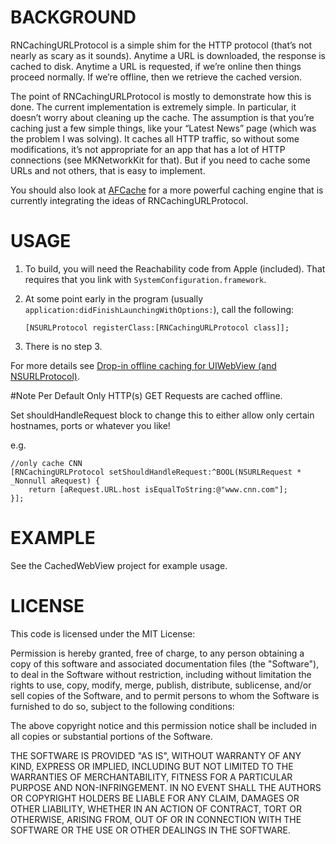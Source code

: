 # BACKGROUND

RNCachingURLProtocol is a simple shim for the HTTP protocol (that’s not
nearly as scary as it sounds). Anytime a URL is downloaded, the response is
cached to disk. Anytime a URL is requested, if we’re online then things
proceed normally. If we’re offline, then we retrieve the cached version.

The point of RNCachingURLProtocol is mostly to demonstrate how this is done.
The current implementation is extremely simple. In particular, it doesn’t
worry about cleaning up the cache. The assumption is that you’re caching just
a few simple things, like your “Latest News” page (which was the problem I
was solving). It caches all HTTP traffic, so without some modifications, it’s
not appropriate for an app that has a lot of HTTP connections (see
MKNetworkKit for that). But if you need to cache some URLs and not others,
that is easy to implement.

You should also look at [AFCache](https://github.com/artifacts/AFCache) for a
more powerful caching engine that is currently integrating the ideas of
RNCachingURLProtocol.

# USAGE

1. To build, you will need the Reachability code from Apple (included). That requires that you link with
   `SystemConfiguration.framework`.

2. At some point early in the program (usually `application:didFinishLaunchingWithOptions:`),
   call the following:

      `[NSURLProtocol registerClass:[RNCachingURLProtocol class]];`

3. There is no step 3.

For more details see
   [Drop-in offline caching for UIWebView (and NSURLProtocol)](http://robnapier.net/blog/offline-uiwebview-nsurlprotocol-588).

#Note
Per Default Only HTTP(s) GET Requests are cached offline.

Set shouldHandleRequest block to change this to either allow only certain hostnames, ports or whatever you like!

e.g.

    //only cache CNN
    [RNCachingURLProtocol setShouldHandleRequest:^BOOL(NSURLRequest * _Nonnull aRequest) {
        return [aRequest.URL.host isEqualToString:@"www.cnn.com"];
    }];

# EXAMPLE

See the CachedWebView project for example usage.

# LICENSE

 This code is licensed under the MIT License:
 
 Permission is hereby granted, free of charge, to any person obtaining a
 copy of this software and associated documentation files (the "Software"),
 to deal in the Software without restriction, including without limitation
 the rights to use, copy, modify, merge, publish, distribute, sublicense,
 and/or sell copies of the Software, and to permit persons to whom the
 Software is furnished to do so, subject to the following conditions:

 The above copyright notice and this permission notice shall be included in
 all copies or substantial portions of the Software.

 THE SOFTWARE IS PROVIDED "AS IS", WITHOUT WARRANTY OF ANY KIND, EXPRESS OR
 IMPLIED, INCLUDING BUT NOT LIMITED TO THE WARRANTIES OF MERCHANTABILITY,
 FITNESS FOR A PARTICULAR PURPOSE AND NON-INFRINGEMENT. IN NO EVENT SHALL THE
 AUTHORS OR COPYRIGHT HOLDERS BE LIABLE FOR ANY CLAIM, DAMAGES OR OTHER
 LIABILITY, WHETHER IN AN ACTION OF CONTRACT, TORT OR OTHERWISE, ARISING
 FROM, OUT OF OR IN CONNECTION WITH THE SOFTWARE OR THE USE OR OTHER
 DEALINGS IN THE SOFTWARE.
